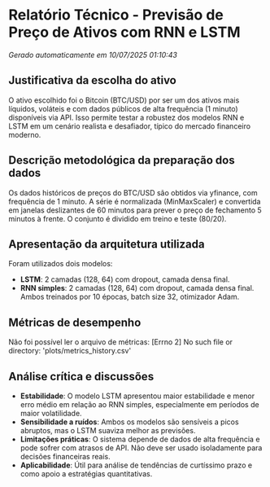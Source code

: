 # Relatório Técnico - Previsão de Preço de Ativos com RNN e LSTM
*Gerado automaticamente em 10/07/2025 01:10:43*

## Justificativa da escolha do ativo
O ativo escolhido foi o Bitcoin (BTC/USD) por ser um dos ativos mais líquidos, voláteis e com dados públicos de alta frequência (1 minuto) disponíveis via API. Isso permite testar a robustez dos modelos RNN e LSTM em um cenário realista e desafiador, típico do mercado financeiro moderno.

## Descrição metodológica da preparação dos dados
Os dados históricos de preços do BTC/USD são obtidos via yfinance, com frequência de 1 minuto.
A série é normalizada (MinMaxScaler) e convertida em janelas deslizantes de 60 minutos para prever o preço de fechamento 5 minutos à frente.
O conjunto é dividido em treino e teste (80/20).

## Apresentação da arquitetura utilizada
Foram utilizados dois modelos:
- **LSTM**: 2 camadas (128, 64) com dropout, camada densa final.
- **RNN simples**: 2 camadas (128, 64) com dropout, camada densa final.
Ambos treinados por 10 épocas, batch size 32, otimizador Adam.

## Métricas de desempenho
Não foi possível ler o arquivo de métricas: [Errno 2] No such file or directory: 'plots/metrics_history.csv'

## Análise crítica e discussões
- **Estabilidade**: O modelo LSTM apresentou maior estabilidade e menor erro médio em relação ao RNN simples, especialmente em períodos de maior volatilidade.
- **Sensibilidade a ruídos**: Ambos os modelos são sensíveis a picos abruptos, mas o LSTM suaviza melhor as previsões.
- **Limitações práticas**: O sistema depende de dados de alta frequência e pode sofrer com atrasos de API. Não deve ser usado isoladamente para decisões financeiras reais.
- **Aplicabilidade**: Útil para análise de tendências de curtíssimo prazo e como apoio a estratégias quantitativas.

